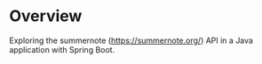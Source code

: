 # Overview

Exploring the summernote (https://summernote.org/) API in a Java application with Spring Boot.
